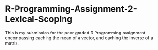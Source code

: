 # R-Programming-Assignment-2-Lexical-Scoping
This is my submission for the peer graded R Programming assignment encompassing caching the mean of a vector, and caching the inverse of a matrix. 
